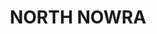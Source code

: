 ---
lastmod: '2025-04-06T06:05:20+00:00'
latitude: -34.8580134
layout: suburb
longitude: 150.5744743
postcode: '2541'
state: NSW
title: NORTH NOWRA
url: /nsw/north-nowra/
---